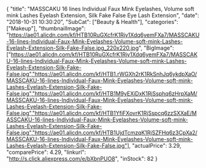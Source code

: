{
	"title": "MASSCAKU 16 lines Individual Faux Mink Eyelashes, Volume soft mink Lashes Eyelash Extension, Silk Fake False Eye Lash Extension",
	"date": "2018-10-31 10:30:20",
	"SubCat": ["Beauty & Health"],
	"categories": ["Makeup"],
	"thumbnailImage": "https://ae01.alicdn.com/kf/HTB10RuGXcfrK1Rjy1Xdq6yemFXa7/MASSCAKU-16-lines-Individual-Faux-Mink-Eyelashes-Volume-soft-mink-Lashes-Eyelash-Extension-Silk-Fake-False.jpg_220x220.jpg",
	"BigImage": ["https://ae01.alicdn.com/kf/HTB10RuGXcfrK1Rjy1Xdq6yemFXa7/MASSCAKU-16-lines-Individual-Faux-Mink-Eyelashes-Volume-soft-mink-Lashes-Eyelash-Extension-Silk-Fake-False.jpg","https://ae01.alicdn.com/kf/HTB1.rWGXh2rK1RkSnhJq6ykdpXaO/MASSCAKU-16-lines-Individual-Faux-Mink-Eyelashes-Volume-soft-mink-Lashes-Eyelash-Extension-Silk-Fake-False.jpg","https://ae01.alicdn.com/kf/HTB1M9yEXiDxK1RjSsphq6zHrpXaM/MASSCAKU-16-lines-Individual-Faux-Mink-Eyelashes-Volume-soft-mink-Lashes-Eyelash-Extension-Silk-Fake-False.jpg","https://ae01.alicdn.com/kf/HTB1YfiFXovrK1RjSspcq6zzSXXaE/MASSCAKU-16-lines-Individual-Faux-Mink-Eyelashes-Volume-soft-mink-Lashes-Eyelash-Extension-Silk-Fake-False.jpg","https://ae01.alicdn.com/kf/HTB1UjdTcmzqK1RjSZFHq6z3CpXa2/MASSCAKU-16-lines-Individual-Faux-Mink-Eyelashes-Volume-soft-mink-Lashes-Eyelash-Extension-Silk-Fake-False.jpg"],
	"actualPrice": 3.29,
	"comparePrice": 4.29,
	"linkurl": "http://s.click.aliexpress.com/e/bXbnPUO8",
	"inStock": 82
}

